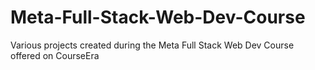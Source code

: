# Meta-Full-Stack-Web-Dev-Course
Various projects created during the Meta Full Stack Web Dev Course offered on CourseEra
